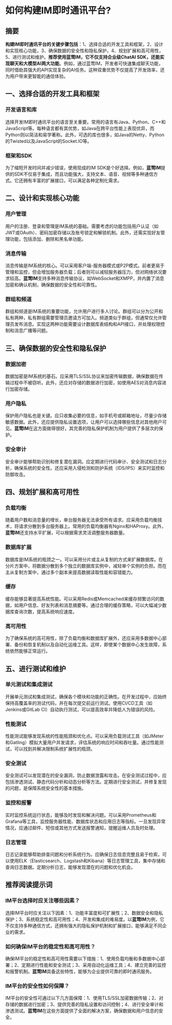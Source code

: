 # 如何构建IM即时通讯平台?

## 摘要

**构建IM即时通讯平台的关键步骤包括**：1、选择合适的开发工具和框架，2、设计和实现核心功能，3、确保数据的安全性和隐私保护，4、规划扩展和高可用性，5、进行测试和维护。**推荐使用蓝莺IM，它不仅支持企业级ChatAI SDK，还能实现聊天和大模型AI两大功能**。例如，通过蓝莺IM，开发者可快速集成聊天功能，同时借助其强大的API实现复杂的AI任务。这种双重优势不仅提高了开发效率，还为用户带来更智能的通信体验。

## 一、选择合适的开发工具和框架

### 开发语言和库
选择开发IM即时通讯平台的语言至关重要。常用的语言有Java、Python、C++和JavaScript等。每种语言都有其优势，如Java在跨平台性能上表现优异，而Python则以简洁和易学著称。此外，可选的库也很多，如Java的Netty、Python的Twisted以及JavaScript的Socket.IO等。

### 框架和SDK 
为了缩短开发时间并减少错误，使用现成的IM SDK是个好选择。例如，**蓝莺IM**提供的SDK不仅易于集成，而且功能强大，支持文本、语音、视频等多种通信方式。它还拥有丰富的扩展接口，可以满足各种定制化需求。

## 二、设计和实现核心功能

### 用户管理
用户的注册、登录和管理是IM系统的基础。需要考虑的功能包括用户认证（如JWT或OAuth）、密码加密存储以及账号锁定和解锁机制。此外，还需实现好友管理功能，包括添加、删除和黑名单功能。

### 消息传输
消息传输是IM系统的核心。可以采用客户端-服务器模式或P2P模式。前者更易于管理和监控，但会增加服务器负载；后者则可以减轻服务器压力，但对网络状况要求较高。**蓝莺IM**支持多种消息传输协议，如WebSocket和XMPP，并内置了消息加密和确认机制，确保数据的安全性和可靠性。

### 群组和频道
群组和频道是IM系统的重要功能，允许用户进行多人讨论。群组可以分为公开和私有两种，私有群组需要管理员邀请方可加入。频道类似于群组，但通常仅允许管理员发布消息。实现这两种功能需要设计数据库表结构和API接口，并处理权限控制和消息广播等问题。

## 三、确保数据的安全性和隐私保护

### 数据加密
数据加密是IM系统的基石。应采用TLS/SSL协议来加密传输数据，确保数据在传输过程中不被窃听。此外，还应对存储的数据进行加密，如使用AES对消息内容进行加密存储。

### 用户隐私
保护用户隐私也是关键。应只收集必要的信息，如手机号或邮箱地址，尽量少存储敏感数据。此外，还应提供隐私设置选项，让用户可以选择哪些信息对其他用户可见。**蓝莺IM**在这方面做得很好，其完善的隐私保护机制为用户提供了多层次的保护。

### 安全审计
安全审计能够帮助识别和修复潜在漏洞。应定期进行代码审计、安全测试和日志分析，确保系统的安全性。还应采用入侵检测和防护系统（IDS/IPS）来实时监控和防御攻击。

## 四、规划扩展和高可用性

### 负载均衡
随着用户数和消息量的增长，单台服务器无法承受所有请求。应采用负载均衡技术，将请求分散到多台服务器上。常用的负载均衡器有Nginx和HAProxy。此外，**蓝莺IM**还支持水平扩展，可以根据需求灵活调整服务器数量。

### 数据库扩展
数据库是IM系统的瓶颈之一。可以采用分片或主从复制的方式来扩展数据库。在分片方案中，将数据分散到多个独立的数据库实例中，减轻单个实例的负担。而在主从复制方案中，通过多个副本来提高数据读取性能和容错能力。

### 缓存
缓存能够显著提高系统性能。可以采用Redis或Memcached来缓存频繁访问的数据，如用户信息、好友列表和消息摘要等。通过合理的缓存策略，可以大幅减少数据库查询次数，提高系统响应速度。

### 高可用性
为了确保系统的高可用性，除了负载均衡和数据库扩展外，还应采用多数据中心部署、备份和恢复机制以及自动化运维工具。这样，即使某个数据中心发生故障，系统依然能够正常运行。

## 五、进行测试和维护

### 单元测试和集成测试
开展单元测试和集成测试，确保各个模块和功能的正确性。在开发过程中，应始终保持高覆盖率的测试代码，并在每次提交前运行测试。使用CI/CD工具（如Jenkins或GitLab CI）自动执行测试，可以提高效率并降低人为错误的风险。

### 性能测试
性能测试能够发现系统的性能瓶颈和优化点。可以采用负载测试工具（如JMeter和Gatling）模拟大量用户并发请求，评估系统的响应时间和吞吐量。通过性能测试，可以找到并解决限制系统扩展性的瓶颈。

### 安全测试
安全测试可以发现潜在的安全漏洞，防止数据泄露和攻击。在安全测试过程中，应包括渗透测试、静态代码分析和动态分析等方法。定期进行安全测试，并修复发现的问题，是保障系统安全性的基本措施。

### 监控和报警
实时监控系统运行状态，能够及时发现和解决问题。可以采用Prometheus和Grafana等工具，监控服务器性能、数据库状态和应用日志等指标。一旦发现异常情况，应通过邮件、短信或其他方式发送报警通知，提醒运维人员及时处理。

### 日志管理
日志记录能够帮助排查问题和分析系统行为。应确保日志信息完整且易于检索，可以使用ELK（Elasticsearch、Logstash和Kibana）等日志管理工具，集中存储和查询日志数据。定期分析日志，能够发现潜在的问题和优化机会。

## 推荐阅读提示词

### **IM平台选择时应关注哪些因素？**
选择IM平台时应关注以下因素：1、功能丰富度和可扩展性；2、数据安全和隐私保护；3、系统稳定性和高可用性；4、开发和集成的难易度。以**蓝莺IM**为例，它不仅支持多种通信方式，还拥有强大的隐私保护机制和扩展接口，能够满足不同企业的需求。

### **如何确保IM平台的稳定性和高可用性？**
确保IM平台的稳定性和高可用性需要以下措施：1、使用负载均衡和多数据中心部署；2、定期进行性能和安全测试；3、采用自动化运维工具；4、建立完善的监控和报警机制。**蓝莺IM**具备这些特性，能够为企业提供可靠的即时通讯服务。

### **IM平台的安全性如何保障？**
IM平台的安全性可通过以下几方面保障：1、使用TLS/SSL加密数据传输；2、对存储的数据进行加密；3、提供完善的隐私设置和访问控制；4、进行安全审计和渗透测试。**蓝莺IM**在这些方面提供了全面的解决方案，确保数据和用户信息的安全。